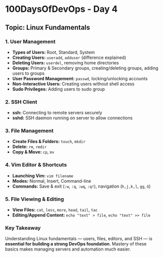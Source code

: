 # 100DaysOfDevOps - Day 4

## Topic: Linux Fundamentals

### 1. User Management
- **Types of Users:** Root, Standard, System  
- **Creating Users:** `useradd`, `adduser` (difference explained)  
- **Deleting Users:** `userdel`, removing home directories  
- **Groups:** Primary & Secondary groups, creating/deleting groups, adding users to groups  
- **User Password Management:** `passwd`, locking/unlocking accounts  
- **Non-Interactive Users:** Creating users without shell access  
- **Sudo Privileges:** Adding users to sudo group  

### 2. SSH Client
- **ssh:** Connecting to remote servers securely  
- **sshd:** SSH daemon running on server to allow connections  

### 3. File Management
- **Create Files & Folders:** `touch`, `mkdir`  
- **Delete:** `rm`, `rmdir`  
- **Copy & Move:** `cp`, `mv`  

### 4. Vim Editor & Shortcuts
- **Launching Vim:** `vim filename`  
- **Modes:** Normal, Insert, Command-line  
- **Commands:** Save & exit (`:w`, `:q`, `:wq`, `:q!`), navigation (`h,j,k,l`, `gg`, `G`)  

### 5. File Viewing & Editing
- **View Files:** `cat`, `less`, `more`, `head`, `tail`, `tac`  
- **Editing/Append Content:** `echo "text" > file`, `echo "text" >> file`  

### Key Takeaway
Understanding Linux fundamentals — users, files, editors, and SSH — is **essential for building a strong DevOps foundation**. Mastery of these basics makes managing servers and automation much easier.

